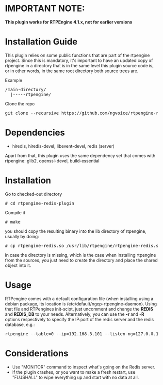IMPORTANT NOTE:
======================

**This plugin works for RTPEngine 4.1.x, not for earlier versions**

Installation Guide
======================

This plugin relies on some public functions that are part of the rtpengine project. Since this is mandatory, it's important to have an updated copy of rtpengine in a directory that is in the same level this plugin source code is, or in other words, in the same root directory both source trees are.

Example

<pre>
/main-directory/
  |-----rtpengine/
</pre>

Clone the repo
<pre>
git clone --recursive https://github.com/ngvoice/rtpengine-redis-plugin rtpengine-redis-plugin
</pre>

Dependencies
======================

- hiredis, hiredis-devel, libevent-devel, redis (server)

Apart from that, this plugin uses the same dependency set that comes with rtpengine: glib2, openssl-devel, build-essential

Installation
======================
Go to checked-out directory

<pre>
# cd rtpengine-redis-plugin
</pre>

Compile it

<pre>
# make
</pre>

you should copy the resulting binary into the lib directory of rtpengine, usually by doing:
<pre>
# cp rtpengine-redis.so /usr/lib/rtpengine/rtpengine-redis.so
</pre>

in case the directory is missing, which is the case when installing rtpengine from the sources, you just need to create the directory and place the shared object into it.


Usage
======================
RTPengine comes with a default configuration file (when installing using a debian package, its location is /etc/default/ngcp-rtpengine-daemon). Using that file and RTPengines init-scipt, just uncomment and change the **REDIS** and **REDIS_DB** to your needs. 
Alternatively, you can use the **-r** and **-R** options respectively to specify the IP:port of the redis server and the redis database, e.g.:

<pre>
rtpengine --table=0 --ip=192.168.3.101 --listen-ng=127.0.0.1:22222 --pidfile=/var/run/mediaproxy-ng.pid -r 127.0.0.1:6379 -R 0
</pre>

Considerations
======================
- Use "MONITOR" command to inspect what's going on the Redis server.
- If the plugin crashes, or you want to make a fresh restart, use "FLUSHALL" to wipe everything up and start with no data at all.



